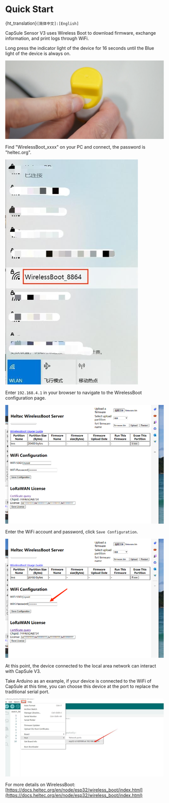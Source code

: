 # Quick Start

{ht_translation}`[简体中文]:[English]`

CapSule Sensor V3 uses Wireless Boot to download firmware, exchange information, and print logs through WiFi. 

Long press the indicator light of the device for 16 seconds until the Blue light of the device is always on.

![](img/01.png)

Find "WirelessBoot_xxxx" on your PC and connect, the password is "heltec.org".

![](img/02.jpg)

Enter `192.168.4.1` in your browser to navigate to the WirelessBoot configuration page.

![](img/03.png)

Enter the WiFi account and password, click `Save Configuration`.

![](img/04.png)

At this point, the device connected to the local area network can interact with CapSule V3.

Take Arduino as an example, if your device is connected to the WiFi of CapSule at this time, you can choose this device at the port to replace the traditional serial port.

![](img/05.jpg)

For more details on WirelessBoot:[https://docs.heltec.org/en/node/esp32/wireless_boot/index.html](https://docs.heltec.org/en/node/esp32/wireless_boot/index.html)
